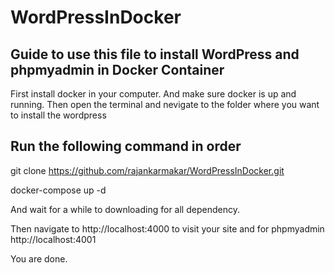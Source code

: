 # WordPressInDocker

## Guide to use this file to install WordPress and phpmyadmin in Docker Container
First install docker in your computer. And make sure docker is up and running.
Then open the terminal and nevigate to the folder where you want to install the wordpress
## Run the following command in order

git clone https://github.com/rajankarmakar/WordPressInDocker.git

docker-compose up -d

And wait for a while to downloading for all dependency.

Then navigate to http://localhost:4000 to visit your site 
and for phpmyadmin http://localhost:4001

You are done.
